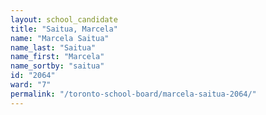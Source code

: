 ```yaml
---
layout: school_candidate
title: "Saitua, Marcela"
name: "Marcela Saitua"
name_last: "Saitua"
name_first: "Marcela"
name_sortby: "saitua"
id: "2064"
ward: "7"
permalink: "/toronto-school-board/marcela-saitua-2064/"
---
```

